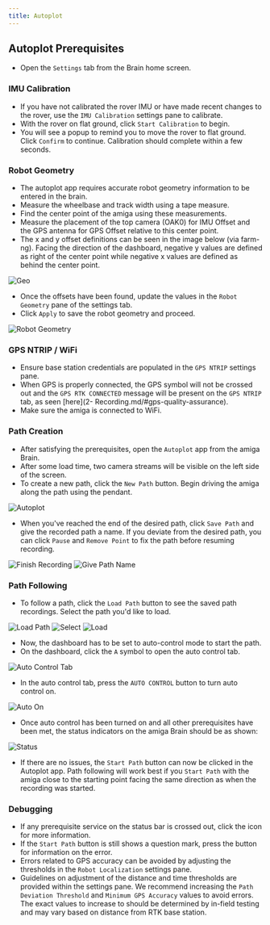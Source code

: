 ```yaml
---
title: Autoplot
---
```


## Autoplot Prerequisites
- Open the `Settings` tab from the Brain home screen.

### IMU Calibration
- If you have not calibrated the rover IMU or have made recent changes to the rover, use the `IMU Calibration` settings pane to calibrate.
- With the rover on flat ground, click `Start Calibration` to begin.
- You will see a popup to remind you to move the rover to flat ground. Click `Confirm` to continue. Calibration should complete within a few seconds.

### Robot Geometry
- The autoplot app requires accurate robot geometry information to be entered in the brain.
- Measure the wheelbase and track width using a tape measure.
- Find the center point of the amiga using these measurements.
- Measure the placement of the top camera (OAK0) for IMU Offset and the GPS antenna for GPS Offset relative to this center point.
- The x and y offset definitions can be seen in the image below (via farm-ng). Facing the direction of the dashboard, negative y values are defined as right of the center point while negative x values are defined as behind the center point.  

![Geo](imgs/geo.png)

- Once the offsets have been found, update the values in the `Robot Geometry` pane of the settings tab.
- Click `Apply` to save the robot geometry and proceed.

![Robot Geometry](imgs/robot_geometry.png)

### GPS NTRIP / WiFi
- Ensure base station credentials are populated in the `GPS NTRIP` settings pane.
- When GPS is properly connected, the GPS symbol will not be crossed out and the `GPS RTK CONNECTED` message will be present on the `GPS NTRIP` tab, as seen [here](2- Recording.md/#gps-quality-assurance).
- Make sure the amiga is connected to WiFi.

### Path Creation
- After satisfying the prerequisites, open the `Autoplot` app from the amiga Brain. 
- After some load time, two camera streams will be visible on the left side of the screen.
- To create a new path, click the `New Path` button. Begin driving the amiga along the path using the pendant. 

![Autoplot](imgs/autoplot.jpg)

- When you've reached the end of the desired path, click `Save Path` and give the recorded path a name. If you deviate from the desired path, you can click `Pause` and `Remove Point` to fix the path before resuming recording.

![Finish Recording](imgs/new-path.png)
![Give Path Name](imgs/save.png)

### Path Following
- To follow a path, click the `Load Path` button to see the saved path recordings. Select the path you'd like to load.

![Load Path](imgs/autoplot1.png)
![Select](imgs/load_track.png)
![Load](imgs/load.png)

- Now, the dashboard has to be set to auto-control mode to start the path.
- On the dashboard, click the `A` symbol to open the auto control tab.

![Auto Control Tab](imgs/open-auto.png)

- In the auto control tab, press the `AUTO CONTROL` button to turn auto control on.

![Auto On](imgs/toggle.png)

- Once auto control has been turned on and all other prerequisites have been met, the status indicators on the amiga Brain should be as shown:

![Status](imgs/status.png)

- If there are no issues, the `Start Path` button can now be clicked in the Autoplot app. Path following will work best if you `Start Path` with the amiga close to the starting point facing the same direction as when the recording was started.

### Debugging
- If any prerequisite service on the status bar is crossed out, click the icon for more information. 
- If the `Start Path` button is still shows a question mark, press the button for information on the error. 
- Errors related to GPS accuracy can be avoided by adjusting the thresholds in the `Robot Localization` settings pane.
- Guidelines on adjustment of the distance and time thresholds are provided within the settings pane. We recommend increasing the `Path Deviation Threshold` and `Minimum GPS Accuracy` values to avoid errors. The exact values to increase to should be determined by in-field testing and may vary based on distance from RTK base station.